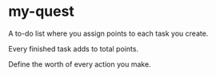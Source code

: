 # my-quest

A to-do list where you assign points to each task you create.

Every finished task adds to total points.

Define the worth of every action you make.
